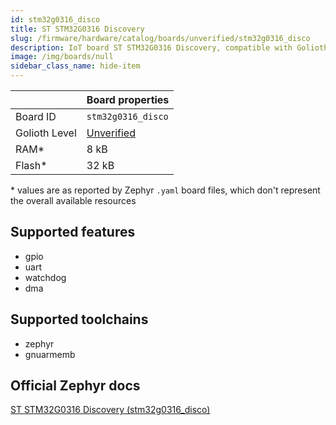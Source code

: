 ```yaml
---
id: stm32g0316_disco
title: ST STM32G0316 Discovery
slug: /firmware/hardware/catalog/boards/unverified/stm32g0316_disco
description: IoT board ST STM32G0316 Discovery, compatible with Golioth at unverified level.
image: /img/boards/null
sidebar_class_name: hide-item
---
```


[//]: # (This is an auto-generated file, do not edit! Changes to it will be lost upon re-generation)



|                | Board properties     |
| -------------  | -------------------- |
| Board ID       | `stm32g0316_disco` |
| Golioth Level  | [Unverified](/firmware/hardware#unverified-boards) |
| RAM*           | 8 kB |
| Flash*         | 32 kB |

\* values are as reported by Zephyr `.yaml` board files, which don't represent the overall available resources



## Supported features

* gpio
* uart
* watchdog
* dma

## Supported toolchains

* zephyr
* gnuarmemb

## Official Zephyr docs

[ST STM32G0316 Discovery (stm32g0316_disco)](https://docs.zephyrproject.org/latest/boards/st/stm32g0316_disco/doc/index.html)
